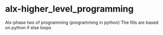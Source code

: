 # alx-higher_level_programming
Alx-phase two of programming (programming in python)
The fills are based on python if else loops
